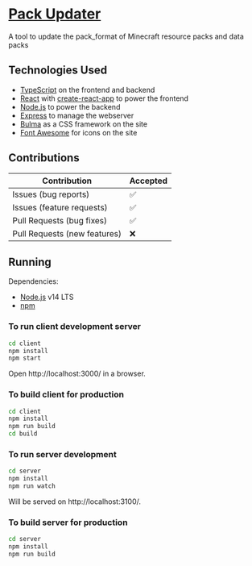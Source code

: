 # [Pack Updater](https://packupdater.netlify.app/)

A tool to update the pack_format of Minecraft resource packs and data packs

## Technologies Used

-   [TypeScript](https://www.typescriptlang.org/) on the frontend and backend
-   [React](https://reactjs.org/) with [create-react-app](https://create-react-app.dev/) to power the frontend
-   [Node.js](https://nodejs.org/) to power the backend
-   [Express](https://expressjs.com/) to manage the webserver
-   [Bulma](https://bulma.io/) as a CSS framework on the site
-   [Font Awesome](https://fontawesome.com/) for icons on the site

## Contributions

| Contribution                 | Accepted |
| ---------------------------- | -------- |
| Issues (bug reports)         | ✅       |
| Issues (feature requests)    | ✅       |
| Pull Requests (bug fixes)    | ✅       |
| Pull Requests (new features) | ❌       |

## Running

Dependencies:

-   [Node.js](https://nodejs.org/en/) v14 LTS
-   [npm](https://docs.npmjs.com/)

### To run client development server

```sh
cd client
npm install
npm start
```

Open http://localhost:3000/ in a browser.

### To build client for production

```sh
cd client
npm install
npm run build
cd build
```

### To run server development

```sh
cd server
npm install
npm run watch
```

Will be served on http://localhost:3100/.

### To build server for production

```sh
cd server
npm install
npm run build
```
